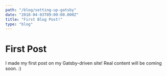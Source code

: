 ```yaml
---
path: "/blog/setting-up-gatsby"
date: "2018-04-03T09:00:00.000Z"
title: "First Blog Post!"
type: "blog"
---
```


# First Post

I made my first post on my Gatsby-driven site! Real content will be coming soon. :) 
